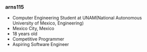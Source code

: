 ### arns115

- Computer Engineering Student at UNAM(National Autonomous University of Mexico, Engineering)
- Mexico City, Mexico
- 18 years old
- Competitive Programmer
- Aspiring Software Engineer
  

